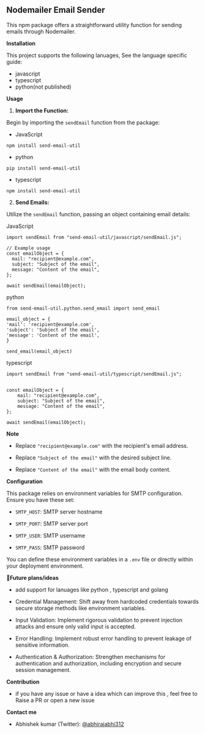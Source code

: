## Nodemailer Email Sender

This npm package offers a straightforward utility function for sending emails through Nodemailer.

**Installation**

This project supports the following lanuages, See the language specific guide:

- javascript
- typescript
- python(not published)

**Usage**

1.  **Import the Function:**

Begin by importing the `sendEmail` function from the package:

- JavaScript

```
npm install send-email-util

```

- python

```
pip install send-email-util

```

- typescript

```
npm install send-email-util

```

2.  **Send Emails:**

Utilize the `sendEmail` function, passing an object containing email details:

JavaScript

```
import sendEmail from "send-email-util/javascript/sendEmail.js";

// Example usage
const emailObject = {
  mail: "recipient@example.com",
  subject: "Subject of the email",
  message: "Content of the email",
};

await sendEmail(emailObject);

```

python

```
from send-email-util.python.send_email import send_email

email_object = {
'mail': 'recipient@example.com',
'subject': 'Subject of the email',
'message': 'Content of the email',
}

send_email(email_object)

```

typescript

```
import sendEmail from "send-email-util/typescript/sendEmail.js";


const emailObject = {
    mail: "recipient@example.com",
    subject: "Subject of the email",
    message: "Content of the email",
};

await sendEmail(emailObject);

```

**Note**

- Replace `"recipient@example.com"` with the recipient's email address.

- Replace `"Subject of the email"` with the desired subject line.

- Replace `"Content of the email"` with the email body content.

**Configuration**

This package relies on environment variables for SMTP configuration. Ensure you have these set:

- `SMTP_HOST`: SMTP server hostname

- `SMTP_PORT`: SMTP server port

- `SMTP_USER`: SMTP username

- `SMTP_PASS`: SMTP password

You can define these environment variables in a `.env` file or directly within your deployment environment.

**🚀Future plans/ideas**

- add support for lanuages like python , typescript and golang

- Credential Management: Shift away from hardcoded credentials towards secure storage methods like environment variables.

- Input Validation: Implement rigorous validation to prevent injection attacks and ensure only valid input is accepted.

- Error Handling: Implement robust error handling to prevent leakage of sensitive information.

- Authentication & Authorization: Strengthen mechanisms for authentication and authorization, including encryption and secure session management.

**Contribution**

- if you have any issue or have a idea which can improve this , feel free to Raise a PR or open a new issue

**Contact me**

- Abhishek kumar (Twitter): [@abhirajabhi312](https://twitter.com/abhirajabhi312)

